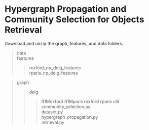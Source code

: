 # Hypergraph Propagation and Community Selection for Objects Retrieval

Download and unzip the graph, features, and data folders. 

>data  
>features  
>>roxford_np_delg_features  
>>rparis_np_delg_features 

>graph 
>>delg 
>>>R1Moxford 
>>>R1Mparis 
>>>roxford 
>>>rparis 
>util 
>community_selection.py  
>dataset.py  
>hypergraph_propagation.py  
>retrieval.py  

